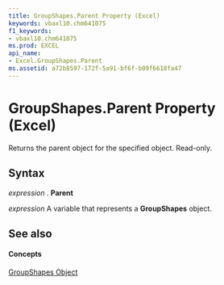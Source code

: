 ```yaml
---
title: GroupShapes.Parent Property (Excel)
keywords: vbaxl10.chm641075
f1_keywords:
- vbaxl10.chm641075
ms.prod: EXCEL
api_name:
- Excel.GroupShapes.Parent
ms.assetid: a72b8597-172f-5a91-bf6f-b09f6618fa47
---
```



# GroupShapes.Parent Property (Excel)

Returns the parent object for the specified object. Read-only.


## Syntax

 _expression_ . **Parent**

 _expression_ A variable that represents a **GroupShapes** object.


## See also


#### Concepts


[GroupShapes Object](groupshapes-object-excel.md)

